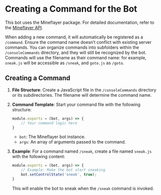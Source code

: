 # Creating a Command for the Bot

This bot uses the Mineflayer package. For detailed documentation, refer to the [Mineflayer API](https://github.com/PrismarineJS/mineflayer/blob/master/docs/api.md).

When adding a new command, it will automatically be registered as a `/command`. Ensure the command name doesn’t conflict with existing server commands. You can organize commands into subfolders within the `/consoleCommands` directory, and they will still be recognized by the bot. Commands will use the filename as their command name: for example, `sneak.js` will be accessible as `/sneak`, and `goto.js` as `/goto`.

## Creating a Command

1. **File Structure**: Create a JavaScript file in the `/consoleCommands` directory or its subdirectories. The filename will determine the command name.

2. **Command Template**:
   Start your command file with the following structure:

   ```js
   module.exports = (bot, args) => {
       // Your command logic here
   }
   ```

   - `bot`: The Mineflayer bot instance.
   - `args`: An array of arguments passed to the command.

3. **Example**:
   For a command named `/sneak`, create a file named `sneak.js` with the following content:

   ```js
   module.exports = (bot, args) => {
       // Example: Make the bot start sneaking
       bot.setControlState('sneak', true);
   }
   ```

   This will enable the bot to sneak when the `/sneak` command is invoked.
